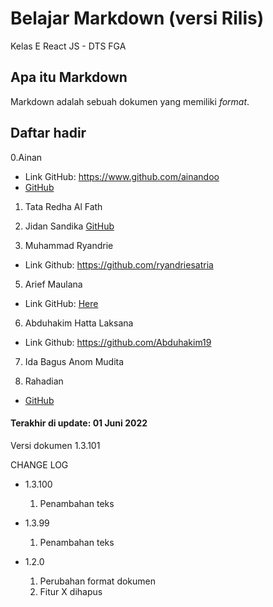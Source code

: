 # Belajar Markdown (versi Rilis)
Kelas E React JS - DTS FGA

## Apa itu Markdown
Markdown adalah sebuah dokumen yang memiliki _format_.

## Daftar hadir

0.Ainan
- Link GitHub: https://www.github.com/ainandoo
- [GitHub](https://www.github.com/ainandoo)


1. Tata Redha Al Fath
2. Jidan Sandika [GitHub](https://www.github.com/jidan-sandika)

4. Muhammad Ryandrie 
- Link Github: https://github.com/ryandriesatria

5. Arief Maulana
- Link GitHub: [Here](https://github.com/Kochiyoshi)

6. Abduhakim Hatta Laksana
- Link Github: https://github.com/Abduhakim19

7. Ida Bagus Anom Mudita

8. Rahadian 
- [GitHub](https://github.com/Rahanug)


#### Terakhir di update: 01 Juni 2022
Versi dokumen 1.3.101

CHANGE LOG
- 1.3.100
  1. Penambahan teks

- 1.3.99
  1. Penambahan teks

- 1.2.0
  1. Perubahan format dokumen
  2. Fitur X dihapus
